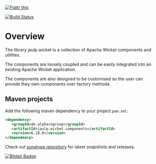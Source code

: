 <a href="http://flattr.com/thing/4067687/astrapi69jaulp-wicket-on-GitHub" target="_blank"><img src="http://api.flattr.com/button/flattr-badge-large.png" alt="Flattr this" title="Flattr this" border="0" /></a>

[![Build Status](https://travis-ci.org/astrapi69/jaulp.wicket.svg?branch=master)](https://travis-ci.org/astrapi69/jaulp.wicket)

# Overview #

The library jaulp.wicket is a collection of Apache Wicket components and utilities. 

The components are loosely coupled and can be easily integrated into an existing Apache Wicket application.

The components are also designed to be customised so the user can provide they own components over factory methods.

## Maven projects
Add the following maven dependency to your project `pom.xml`:

```xml
<dependency>
   <groupId>de.alpharogroup</groupId>
   <artifactId>jaulp.wicket.components</artifactId>
   <version>6.18.0</version>
</dependency>
```
Check out [sonatype repository](https://oss.sonatype.org/index.html#nexus-search;quick~jaulp.wicket.components) for latest snapshots and releases.


[![Bitdeli Badge](https://d2weczhvl823v0.cloudfront.net/astrapi69/jaulp.wicket/trend.png)](https://bitdeli.com/free "Bitdeli Badge")

